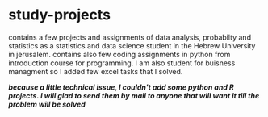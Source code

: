 # study-projects
contains a few projects and assignments of data analysis, probabilty and statistics as a statistics and data science student in the Hebrew University in jerusalem. 
contains also few coding assignments in python from introduction course for programming.
I am also student for buisness managment so I added few excel tasks that I solved.

***because a little technical issue, I couldn't add some python and R projects. 
I will glad to send them by mail to anyone that will want it till the problem will be solved***
